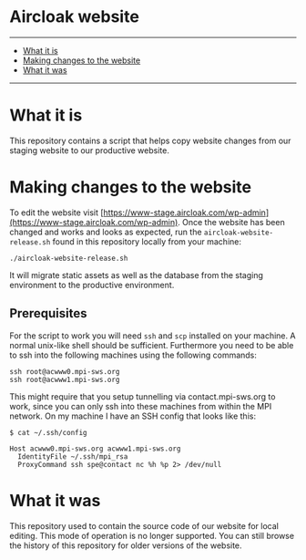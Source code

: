 Aircloak website
================

----------------------

- [What it is](#what-it-is)
- [Making changes to the website](#making-changes-to-the-website)
- [What it was](#what-it-was)

----------------------

# What it is

This repository contains a script that helps copy website changes from
our staging website to our productive website.

# Making changes to the website

To edit the website visit [https://www-stage.aircloak.com/wp-admin](https://www-stage.aircloak.com/wp-admin).
Once the website has been changed and works and looks as expected, run the
`aircloak-website-release.sh` found in this repository locally from your machine:

```
./aircloak-website-release.sh
```

It will migrate static assets as well as the database from the staging environment to the productive environment.

## Prerequisites

For the script to work you will need `ssh` and `scp` installed on your machine. A normal unix-like shell should be
sufficient. Furthermore you need to be able to ssh into the following machines using the following commands:

```
ssh root@acwww0.mpi-sws.org
ssh root@acwww1.mpi-sws.org
```

This might require that you setup tunnelling via contact.mpi-sws.org to work, since you can only ssh into these
machines from within the MPI network. On my machine I have an SSH config that looks like this:

```
$ cat ~/.ssh/config

Host acwww0.mpi-sws.org acwww1.mpi-sws.org
  IdentityFile ~/.ssh/mpi_rsa
  ProxyCommand ssh spe@contact nc %h %p 2> /dev/null
```

# What it was

This repository used to contain the source code of our website for local editing.
This mode of operation is no longer supported.
You can still browse the history of this repository for older versions of the website.
